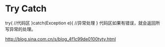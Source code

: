 # Try Catch

try{
//代码区
}catch(Exception e){
//异常处理
}
代码区如果有错误，就会返回所写异常的处理。

http://blog.sina.com.cn/s/blog_4f1c99de0100tyty.html

